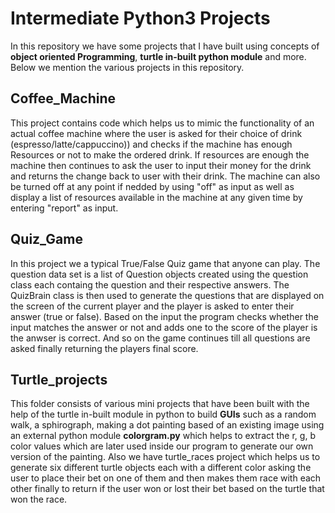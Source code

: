 # Intermediate Python3 Projects
In this repository we have some projects that I have built using concepts of **object oriented Programming**, **turtle in-built python module** and more.
Below we mention the various projects in this repository.
## Coffee_Machine
This project contains code which helps us to mimic the functionality of an actual coffee machine where the user is asked for their choice of drink (espresso/latte/cappuccino)) and checks if the machine has enough Resources or not to make the ordered drink. If resources are enough the machine then continues to ask the user to input their money for the drink and returns the change back to user with their drink. The machine can also be turned off at any point if nedded by using "off" as input as well as display a list of resources available in the machine at any given time by entering "report" as input.
## Quiz_Game
In this project we a typical True/False Quiz game that anyone can play. The question data set is a list of Question objects created using the question class each containg the question and their respective answers. The QuizBrain class is then used to generate the questions that are displayed on the screen of the current player and the player is asked to enter their answer (true or false). Based on the input the program checks whether the input matches the answer or not and adds one to the score of the player is the anwser is correct. And so on the game continues till all questions are asked finally returning the players final score.  
## Turtle_projects
This folder consists of various mini projects that have been built with the help of the turtle in-built module in python to build **GUIs** such as a random walk, a sphirograph, making a dot painting based of an existing image using an external python module **colorgram.py** which helps to extract the r, g, b color values which are later used inside our program to generate our own version of the painting. Also we have turtle_races project which helps us to generate six different turtle objects each with a different color asking the user to place their bet on one of them and then makes them race with each other finally to return if the user won or lost their bet based on the turtle that won the race.
